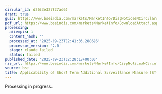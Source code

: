 ```yaml
---
circular_id: d2633e327827ad61
draft: true
guid: https://www.bseindia.com/markets/MarketInfo/DispNoticesNCirculars.aspx?Noticeid={7A28D1A6-1553-4BC3-8794-F4BF18EEBD79}&noticeno=20250923-50&dt=09/23/2025&icount=50&totcount=55&flag=0
pdf_url: https://www.bseindia.com/markets/MarketInfo/DownloadAttach.aspx?id=20250923-50&attachedId=d65bd030-4ca4-46b6-83f9-38f18acaecba
processing:
  attempts: 1
  content_hash: ''
  processed_at: '2025-09-23T12:41:33.288626'
  processor_version: '2.0'
  stage: claude_failed
  status: failed
published_date: '2025-09-23T12:28:18+00:00'
rss_url: https://www.bseindia.com/markets/MarketInfo/DispNoticesNCirculars.aspx?Noticeid={7A28D1A6-1553-4BC3-8794-F4BF18EEBD79}&noticeno=20250923-50&dt=09/23/2025&icount=50&totcount=55&flag=0
source: bse
title: Applicability of Short Term Additional Surveillance Measure (ST-ASM)
---
```


Processing in progress...